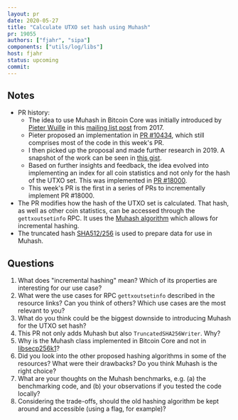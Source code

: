```yaml
---
layout: pr
date: 2020-05-27
title: "Calculate UTXO set hash using Muhash"
pr: 19055
authors: ["fjahr", "sipa"]
components: ["utils/log/libs"]
host: fjahr
status: upcoming
commit:
---
```


## Notes

- PR history:
  - The idea to use Muhash in Bitcoin Core was initially introduced by [Pieter
    Wuille](https://github.com/sipa) in this [mailing list
    post](https://lists.linuxfoundation.org/pipermail/bitcoin-dev/2017-May/014337.html)
    from 2017.
  - Pieter proposed an implementation in
    [PR #10434](https://github.com/bitcoin/bitcoin/pull/10434), which still
    comprises most of the code in this week's PR.
  - I then picked up the proposal and made further research in 2019. A snapshot
    of the work can be seen in [this
    gist](https://gist.github.com/fjahr/fa4892874b090d3a4f4fccc5bafa0210).
  - Based on further insights and feedback, the idea evolved into implementing
    an index for all coin statistics and not only for the hash of the UTXO
    set. This was implemented in
    [PR #18000](https://github.com/bitcoin/bitcoin/pull/18000).
  - This week's PR is the first in a series of PRs to incrementally implement
    PR #18000.
- The PR modifies how the hash of the UTXO set is calculated. That hash, as well
  as other coin statistics, can be accessed through the `gettxoutsetinfo`
  RPC. It uses the [Muhash
  algorithm](https://cseweb.ucsd.edu/~mihir/papers/inchash.pdf) which allows for
  incremental hashing.
- The truncated hash [SHA512/256](https://eprint.iacr.org/2010/548.pdf) is used
  to prepare data for use in Muhash.

## Questions

1. What does "incremental hashing" mean? Which of its properties are interesting
   for our use case?
2. What were the use cases for RPC `gettxoutsetinfo` described in the resource
   links? Can you think of others? Which use cases are the most relevant to you?
3. What do you think could be the biggest downside to introducing Muhash for the
   UTXO set hash?
4. This PR not only adds Muhash but also `TruncatedSHA256Writer`. Why?
5. Why is the Muhash class implemented in Bitcoin Core and not in
   [libsecp256k1](https://github.com/bitcoin-core/secp256k1)?
6. Did you look into the other proposed hashing algorithms in some of the
   resources? What were their drawbacks? Do you think Muhash is the right
   choice?
7. What are your thoughts on the Muhash benchmarks, e.g. (a) the benchmarking
   code, and (b) your observations if you tested the code locally?
8. Considering the trade-offs, should the old hashing algorithm be kept around
   and accessible (using a flag, for example)?

<!-- TODO: uncomment and add meeting log
## Meeting Log

{% irc %}
{% endirc %}
--->
